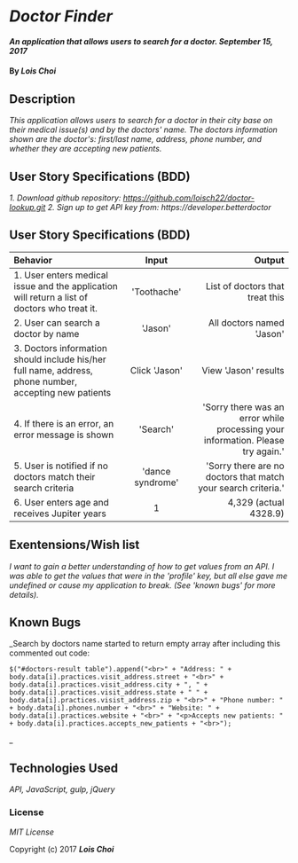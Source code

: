 # _Doctor Finder_

#### _An application that allows users to search for a doctor. September 15, 2017_

#### By _**Lois Choi**_

## Description

_This application allows users to search for a doctor in their city base on their medical issue(s) and by the doctors' name. The doctors information shown are the doctor's: first/last name, address, phone number, and whether they are accepting new patients._

## User Story Specifications (BDD)
_1. Download github repository: <a>https://github.com/loisch22/doctor-lookup.git</a>_
_2. Sign up to get API key from: <a>https://developer.betterdoctor_


## User Story Specifications (BDD)

| Behavior | Input | Output |
| :---         |     :---:      |          ---: |
| 1. User enters medical issue and the application will return a list of doctors who treat it. | 'Toothache' | List of doctors that treat this |
| 2. User can search a doctor by name | 'Jason' | All doctors named 'Jason' |
| 3. Doctors information should include his/her full name, address, phone number, accepting new patients | Click 'Jason' | View 'Jason' results |
| 4. If there is an error, an error message is shown | 'Search' | 'Sorry there was an error while processing your information. Please try again.' |
| 5. User is notified if no doctors match their search criteria | 'dance syndrome' | 'Sorry there are no doctors that match your search criteria.' |
| 6. User enters age and receives Jupiter years | 1 | 4,329 (actual 4328.9) |


## Exentensions/Wish list

_I want to gain a better understanding of how to get values from an API. I was able to get the values that were in the 'profile' key, but all else gave me undefined or cause my application to break. (See 'known bugs' for more details)._


## Known Bugs

_Search by doctors name started to return empty array after including this commented out code:
```
$("#doctors-result table").append("<br>" + "Address: " + body.data[i].practices.visit_address.street + "<br>" + body.data[i].practices.visit_address.city + ", " + body.data[i].practices.visit_address.state + " " + body.data[i].practices.visist_address.zip + "<br>" + "Phone number: " + body.data[i].phones.number + "<br>" + "Website: " + body.data[i].practices.website + "<br>" + "<p>Accepts new patients: " + body.data[i].practices.accepts_new_patients + "<br>");
```
_


## Technologies Used

_API, JavaScript, gulp, jQuery_

### License

*MIT License*

Copyright (c) 2017 **_Lois Choi_**
